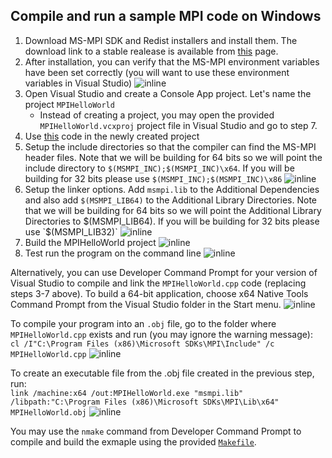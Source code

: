 ## Compile and run a sample MPI code on Windows
1. Download MS-MPI SDK and Redist installers and install them. The download link to a stable realease is available from [this](https://github.com/microsoft/Microsoft-MPI/releases) page.
2. After installation, you can verify that the MS-MPI environment variables have been set correctly (you will want to use these environment variables in Visual Studio)
![inline](./screenshots/set_msmpi.png)
3. Open Visual Studio and create a Console App project. Let's name the project `MPIHelloWorld`
   * Instead of creating a project, you may open the provided `MPIHelloWorld.vcxproj` project file in Visual Studio and go to step 7. 
4. Use [this](MPIHelloWorld.cpp) code in the newly created project
5. Setup the include directories so that the compiler can find the MS-MPI header files. Note that we will be building 
for 64 bits so we will point the include directory to `$(MSMPI_INC);$(MSMPI_INC)\x64`. If you will be building for 32 bits 
please use `$(MSMPI_INC);$(MSMPI_INC)\x86`
![inline](./screenshots/inc_dir.png)
6. Setup the linker options. Add `msmpi.lib` to the Additional Dependencies and also add `$(MSMPI_LIB64)` to the Additional 
Library Directories. Note that we will be building for 64 bits so we will point the Additional Library Directories to $(MSMPI_LIB64). 
If you will be building for 32 bits please use `$(MSMPI_LIB32)`
![inline](./screenshots/lib_dir.png)
7. Build the MPIHelloWorld project
![inline](./screenshots/vs_build.png)
8. Test run the program on the command line
![inline](./screenshots/mpiexec.png)

Alternatively, you can use Developer Command Prompt for your version of Visual Studio to compile and link the `MPIHelloWorld.cpp` 
code (replacing steps 3-7 above). To build a 64-bit application, choose x64 Native Tools Command Prompt from the Visual Studio folder 
in the Start menu.
![inline](./screenshots/x64_prompt.png)

To compile your program into an `.obj` file, go to the folder where `MPIHelloWorld.cpp` exists and run (you may ignore the warning message):<br>
`cl /I"C:\Program Files (x86)\Microsoft SDKs\MPI\Include" /c MPIHelloWorld.cpp`
![inline](./screenshots/compile.png)

To create an executable file from the .obj file created in the previous step, run:<br>
`link /machine:x64 /out:MPIHelloWorld.exe "msmpi.lib" /libpath:"C:\Program Files (x86)\Microsoft SDKs\MPI\Lib\x64" MPIHelloWorld.obj`
![inline](./screenshots/link.png)

You may use the `nmake` command from Developer Command Prompt to compile and build the exmaple using the provided [`Makefile`](Makefile).
